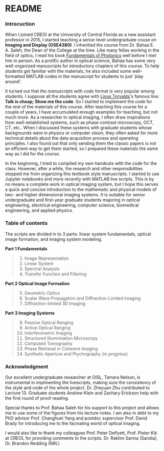 # README #

### Introcuction ###
When I joined CREOl at the University of Central Florida as a new assistant professor in 2015, I started teaching a senior level undergraduate couse on **Imaging and Display (OSE4380)**. I inheritied ths course from Dr. Bahaa E. A. Saleh, the Dean of the College at the time. Like many fellas working in the field of optics, I read his book [Fundamentals of Photonics](https://www.wiley.com/en-us/Fundamentals+of+Photonics%2C+2+Volume+Set%2C+3rd+Edition-p-9781119506874) well before I met him in person. As a prolific author in optical science, Bahaa has some very well-organized manuscripts for introductory chapters of this course. To help students get familiar with the materials, he also included some well-formatted MATLAB codes in the manuscript for students to just 'play around'.   

It turned out that *the manuscripts with code* format is very popular among students. I suppose all the students agree with [Linus Torvalds](https://en.wikipedia.org/wiki/Linus_Torvalds)'s famous line: **Talk is cheap; Show me the code**. So I started to implement the code for the rest of the materials of this course. After teaching this course for a couple of years, I have accumulated enough examples for teaching, but not much more. As a researcher in optical imaging, I often draw inspirations from well-established systems, such as phase contrast microscopy, OCT, CT, etc.. When I discussed these systems with graduate students whose backgrounds were in physics or computer vision, they often asked for more technical details about the data acquisition process and operating principles. I also found out that only sending them the classic papers is not an efficient way to get them started, so I prepared these materials the same way as I did for the course. 

In the beginning, I tried to compiled my own handouts with the code for the class. However, after a while, the research and other responsibilities stopped me from organizing this textbook style manuscripts. I started to use Jupyter notebooks and more recently with MATLAB live scripts. This is by no means a complete work in optical imaging system, but I hope this serves a quick and concise introduction to the mathematic and physical models of two- and  higher dimensional imaging systems. It is suitable for senior undergraduate and first-year graduate students majoring in optical engineering, electrical engineering, computer science, biomedical engineering, and applied physics.

### Table of contents ###
The scripts are divided in to 3 parts: linear system fundamentals, optical image formation, and imaging system modeling.  

**Part 1 Fundamentals** 
> 1. Image Representation
> 1. Linear System
> 1. Spectral Analysis
> 1. Transfer Function and Filtering 

**Part 2 Optical Image Formation**
> 5. Geometric Optics
> 1. Scalar Wave Propagation and Diffraction-Limited Imaging
> 1. Diffraction-limited 3D Imaging

**Part 3 Imaging Systems**
> 8. Passive Optical Ranging 
> 1. Active Optical Ranging 
> 1. Interferometric Imaging
> 1. Structured Illumnination Microscopy
> 1. Computed Tomography
> 1. Phase Retrieval in Coherent Imaging
> 1. Synthetic Aperture and Ptychography (in progress)


### Acknowledgment ###
Our excellent undergraduate researcher at OISL, Tamara Nelson, is instrumental in implmenting the livescripts, making sure the consistency of the style and code of the whole project. Dr. Zheyuan Zhu contributed to Lecture 13. Graduate students Andrew Klein and Zachary Erickson help with the first round of proof reading. 

Special thanks to Prof. Bahaa Saleh for his support to this project and allows me to use some of the figures from his lecture notes. I am also in debt to my PhD advisor Prof. Changhuei Yang and postdoc supervisor Prof. David Brady for introducing me to the facinating world of optical imaging. 

I would also like to thank my colleagues Prof. Peter Delfyett, Prof. Pieter Kik at CREOL for providing comments to the scripts. Dr. Raktim Sarma (Sandia), Dr. Brandon Redding (NRL) 
